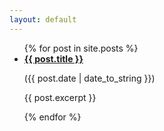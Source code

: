 ```yaml
---
layout: default
---
```


<ul>
  {% for post in site.posts %}
    <li>
      <a href="{{ post.url }}"><b>{{ post.title }}</b></a>
      <p>({{ post.date | date_to_string }})</p>
      <p>{{ post.excerpt }}</p>
    </li>
  {% endfor %}
</ul>